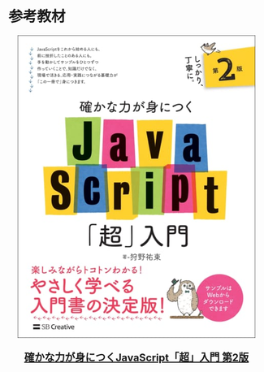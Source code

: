 # 参考教材

<a href="https://www.sbcr.jp/product/4815601577"><div align="center"><img src="./images/front-cover.jpg"></div></a>

<a href="https://www.sbcr.jp/product/4815601577"><div style="text-align: center;"><p style="font-size: 20px;">**確かな力が身につくJavaScript「超」入門 第2版**</p></div></a>